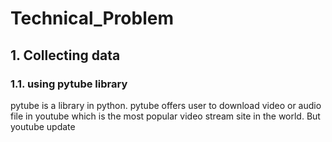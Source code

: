 # Technical_Problem

## 1. Collecting data
### 1.1. using pytube library
pytube is a library in python. pytube offers user to download video or audio file in youtube which is the most popular video stream site in the world. But youtube update 
